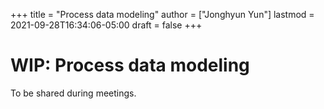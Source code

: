 +++
title = "Process data modeling"
author = ["Jonghyun Yun"]
lastmod = 2021-09-28T16:34:06-05:00
draft = false
+++

# WIP: Process data modeling
To be shared during meetings.
